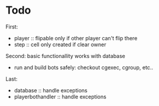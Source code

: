 # Todo
First:
- player :: flipable only if other player can't flip there
- step :: cell only created if clear owner

Second: basic functionallity works with database
- run and build bots safely: checkout cgexec, cgroup, etc..

Last:
- database :: handle exceptions
- playerbothandler :: handle exceptions
